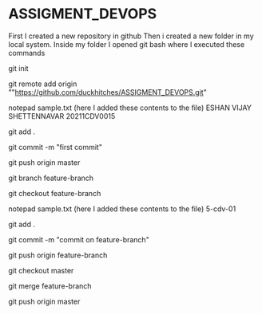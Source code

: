 # ASSIGMENT_DEVOPS
First I created a new repository in github Then i created a new folder in my local system. Inside my folder I opened git bash where I executed these commands

git init

git remote add origin ""https://github.com/duckhitches/ASSIGMENT_DEVOPS.git"

notepad sample.txt (here I added these contents to the file) ESHAN VIJAY SHETTENNAVAR 20211CDV0015

git add .

git commit -m "first commit"

git push origin master

git branch feature-branch

git checkout feature-branch

notepad sample.txt (here I added these contents to the file) 5-cdv-01

git add .

git commit -m "commit on feature-branch"

git push origin feature-branch

git checkout master

git merge feature-branch

git push origin master
